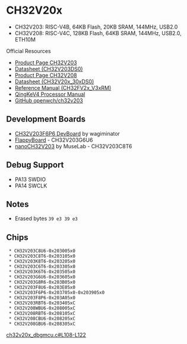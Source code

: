 # CH32V20x

- CH32V203: RISC-V4B, 64KB Flash, 20KB SRAM, 144MHz, USB2.0
- CH32V208: RISC-V4C, 128KB Flash, 64KB SRAM, 144MHz, USB2.0, ETH10M

Official Resources

- [Product Page CH32V203](https://www.wch-ic.com/products/CH32V203.html)
- [Datasheet (CH32V203DS0)](https://www.wch-ic.com/downloads/CH32V203DS0_PDF.html)
- [Product Page CH32V208](https://www.wch-ic.com/products/CH32V208.html)
- [Datasheet (CH32V20x_30xDS0)](https://www.wch-ic.com/downloads/CH32V20x_30xDS0_PDF.html)
- [Reference Manual (CH32FV2x_V3xRM)](https://www.wch-ic.com/downloads/CH32FV2x_V3xRM_PDF.html)
- [QingKeV4 Processor Manual](https://www.wch-ic.com/downloads/QingKeV4_Processor_Manual_PDF.html)
- [GitHub openwch/ch32v203](https://github.com/openwch/ch32v203)

## Development Boards

- [CH32V203F6P6 DevBoard] by wagiminator
- [FlappyBoard] - CH32V203G6U6
- [nanoCH32V203] by MuseLab - CH32V203C8T6

[CH32V203F6P6 DevBoard]: https://github.com/wagiminator/Development-Boards/tree/main/CH32V203F6P6_DevBoard
[FlappyBoard]: https://github.com/metro94/FlappyBoard
[nanoCH32V203]: https://github.com/wuxx/nanoCH32V203

## Debug Support

- PA13 SWDIO
- PA14 SWCLK

## Notes

- Erased bytes `39 e3 39 e3`

## Chips

```
 * CH32V203C8U6-0x203005x0
 * CH32V203C8T6-0x203105x0
 * CH32V203K8T6-0x203205x0
 * CH32V203C6T6-0x203305x0
 * CH32V203K6T6-0x203505x0
 * CH32V203G6U6-0x203605x0
 * CH32V203G8R6-0x203B05x0
 * CH32V203F8U6-0x203E05x0
 * CH32V203F6P6-0x203705x0-0x203905x0
 * CH32V203F8P6-0x203A05x0
 * CH32V203RBT6-0x203405xC
 * CH32V208WBU6-0x208005xC
 * CH32V208RBT6-0x208105xC
 * CH32V208CBU6-0x208205xC
 * CH32V208GBU6-0x208305xC
 ```

[ch32v20x_dbgmcu.c#L108-L122](https://github.com/openwch/ch32v20x/blob/3ae6808745019e50879367c753010f6e49683636/EVT/EXAM/SRC/Peripheral/src/ch32v20x_dbgmcu.c#L108-L122)
